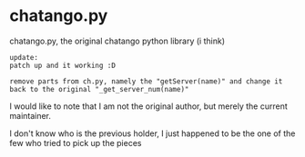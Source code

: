 chatango.py
===========

chatango.py, the original chatango python library (i think)

~~~~
update:
patch up and it working :D

remove parts from ch.py, namely the "getServer(name)" and change it back to the original "_get_server_num(name)"
~~~~

I would like to note that I am not the original author, but merely the current maintainer.

I don't know who is the previous holder, I just happened to be the one of the few who tried to pick up the pieces
